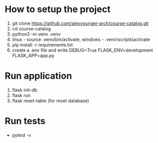 # How to setup the project

1. git clone https://github.com/alexyounger-arch/course-catalog.git
2. cd course-catalog
3. python3 -m venv .venv
4. linux - source .venv/bin/activate, windows - .venv\scripts\activate
5. pip install -r requirements.txt
6. create a .env file and write DEBUG=True FLASK_ENV=development FLASK_APP=app.py

# Run application

1. flask init-db
2. flask run
3. flask reset-table (for reset database)

# Run tests

- pytest -v
